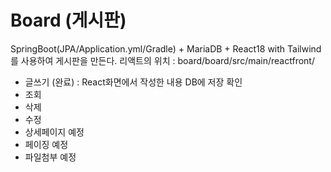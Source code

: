 # Board (게시판)

SpringBoot(JPA/Application.yml/Gradle) + MariaDB + React18 with Tailwind를 사용하여 게시판을 만든다.
리액트의 위치 : board/board/src/main/reactfront/

- 글쓰기 (완료) : React화면에서 작성한 내용 DB에 저장 확인
- 조회
- 삭제
- 수정
- 상세페이지 예정
- 페이징 예정
- 파일첨부 예정
